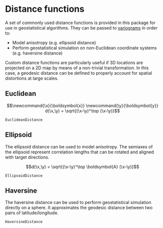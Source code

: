 # Distance functions

A set of commonly used distance functions is provided in this package
for use in geostatistical algorithms. They can be passed to
[variograms](theoretical_variograms.md) in order to:

- Model anisotropy (e.g. ellipsoid distance)
- Perform geostatistical simulation on non-Euclidean coordinate systems (e.g. haversine distance)

Custom distance functions are particularly useful if 3D locations are projected on a 2D map by means
of a non-trivial transformation. In this case, a geodesic distance can be defined to properly account
for spatial distortions at large scales.

## Euclidean

```math
\newcommand{\x}{\boldsymbol{x}}
\newcommand{\y}{\boldsymbol{y}}
d(\x,\y) = \sqrt{(\x-\y)^\top (\x-\y)}
```

```@docs
EuclideanDistance
```

## Ellipsoid

The ellipsoid distance can be used to model anisotropy. The semiaxes of the
ellipsoid represent correlation lengths that can be rotated and aligned with
target directions.

```math
d(\x,\y) = \sqrt{(\x-\y)^\top \boldsymbol{A} (\x-\y)}
```

```@docs
EllipsoidDistance
```

## Haversine

The haversine distance can be used to perform geostatistical simulation
directly on a sphere. It approximates the geodesic distance between two
pairs of latitude/longitude.

```@docs
HaversineDistance
```
